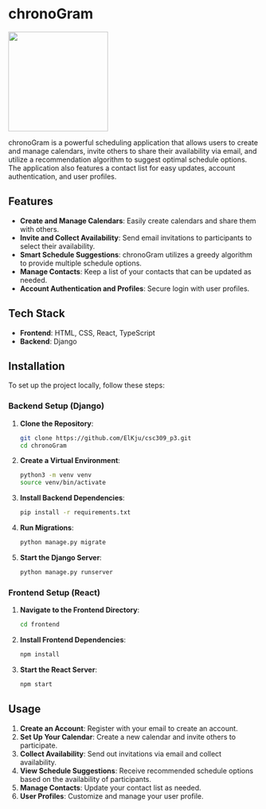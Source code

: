 # chronoGram
<img src="https://github.com/ElKju/csc309_p3/blob/main/P3/chronogram/src/components/mainPage/logo_idea1.png" width="200px" />

chronoGram is a powerful scheduling application that allows users to create and manage calendars, invite others to share their availability via email, and utilize a recommendation algorithm to suggest optimal schedule options. The application also features a contact list for easy updates, account authentication, and user profiles.

## Features

- **Create and Manage Calendars**: Easily create calendars and share them with others.
- **Invite and Collect Availability**: Send email invitations to participants to select their availability.
- **Smart Schedule Suggestions**: chronoGram utilizes a greedy algorithm to provide multiple schedule options.
- **Manage Contacts**: Keep a list of your contacts that can be updated as needed.
- **Account Authentication and Profiles**: Secure login with user profiles.

## Tech Stack

- **Frontend**: HTML, CSS, React, TypeScript
- **Backend**: Django

## Installation

To set up the project locally, follow these steps:

### Backend Setup (Django)

1. **Clone the Repository**:
    ```bash
    git clone https://github.com/ElKju/csc309_p3.git
    cd chronoGram
    ```

2. **Create a Virtual Environment**:
    ```bash
    python3 -m venv venv
    source venv/bin/activate
    ```

3. **Install Backend Dependencies**:
    ```bash
    pip install -r requirements.txt
    ```

4. **Run Migrations**:
    ```bash
    python manage.py migrate
    ```

5. **Start the Django Server**:
    ```bash
    python manage.py runserver
    ```

### Frontend Setup (React)

1. **Navigate to the Frontend Directory**:
    ```bash
    cd frontend
    ```

2. **Install Frontend Dependencies**:
    ```bash
    npm install
    ```

3. **Start the React Server**:
    ```bash
    npm start
    ```

## Usage

1. **Create an Account**: Register with your email to create an account.
2. **Set Up Your Calendar**: Create a new calendar and invite others to participate.
3. **Collect Availability**: Send out invitations via email and collect availability.
4. **View Schedule Suggestions**: Receive recommended schedule options based on the availability of participants.
5. **Manage Contacts**: Update your contact list as needed.
6. **User Profiles**: Customize and manage your user profile.
